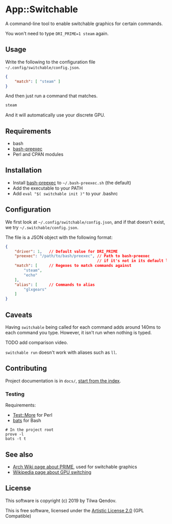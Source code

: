 # App::Switchable

A command-line tool to enable switchable graphics for certain commands.

You won't need to type `DRI_PRIME=1 steam` again.

## Usage

Write the following to the configuration file `~/.config/switchable/config.json`.

```json
{
    "match": [ "steam" ]
}
```

And then just run a command that matches.

```bash
steam
```

And it will automatically use your discrete GPU.

## Requirements

* bash
* [bash-preexec][bash-preexec]
* Perl and CPAN modules

[bash-preexec]: https://github.com/rcaloras/bash-preexec

## Installation

* Install [bash-preexec][] to `~/.bash-preexec.sh` (the default)
* Add the executable to your PATH
* Add `eval "$( switchable init )"` to your .bashrc

## Configuration

We first look at `~/.config/switchable/config.json`, and if that doesn't exist, we try `~/.switchable/config.json`.

The file is a JSON object with the following format:

```json
{
    "driver": 1,   // Default value for DRI_PRIME
    "preexec": "/path/to/bash/preexec", // Path to bash-preexec
                                        // if it's not in its default location
    "match": [     // Regexes to match commands against
        "steam",
        "echo"
    ],
    "alias": [     // Commands to alias
        "glxgears"
    ]
}
```

## Caveats

Having `switchable` being called for each command adds around 140ms to each command you type. However, it isn't run when nothing is typed.

TODO add comparison video.

`switchable run` doesn't work with aliases such as `ll`.

## Contributing

Project documentation is in `docs/`, [start from the index](docs/index.md).

### Testing

Requirements:

* [Test::More][Test::More] for Perl
* [bats][bats] for Bash

[Test::More]: https://metacpan.org/pod/Test::More
[bats]: https://github.com/bats-core/bats-core

```
# In the project root
prove -l
bats -t t
```

## See also

* [Arch Wiki page about PRIME](https://wiki.archlinux.org/index.php/PRIME), used for switchable graphics
* [Wikipedia page about GPU switching](https://en.wikipedia.org/wiki/GPU_switching)

## License

This software is copyright (c) 2019 by Tilwa Qendov.

This is free software, licensed under the [Artistic License 2.0](LICENSE) (GPL Compatible)

